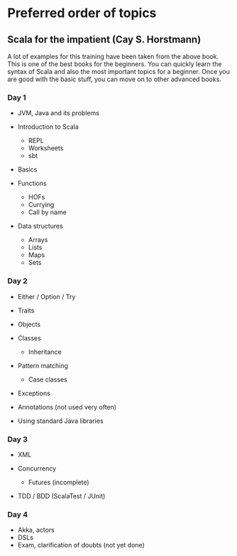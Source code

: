 # Preferred order of topics

## Scala for the impatient (Cay S. Horstmann)

A lot of examples for this training have been taken from the above book. This is one of the best books for the 
beginners. You can quickly learn the syntax of Scala and also the most important topics for a beginner. Once you
are good with the basic stuff, you can move on to other advanced books.

### Day 1

 - JVM, Java and its problems
 
 - Introduction to Scala
   - REPL
   - Worksheets
   - sbt
   
 - Basics
 
 - Functions
    - HOFs
    - Currying
    - Call by name
    
 - Data structures
    - Arrays
    - Lists
    - Maps
    - Sets

### Day 2

 - Either / Option / Try
 
 - Traits
  
 - Objects
 
 - Classes
    - Inheritance
 
 - Pattern matching
    - Case classes
    
 - Exceptions
 - Annotations (not used very often)
 - Using standard Java libraries

### Day 3

 - XML
 
 - Concurrency
    - Futures (incomplete)
 
 - TDD / BDD (ScalaTest / JUnit)

### Day 4

 - Akka, actors
 - DSLs
 - Exam, clarification of doubts (not yet done)